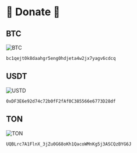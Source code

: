 # 💸 Donate 💸

## BTC

![BTC](https://raw.githubusercontent.com/Hattiffnat/donate_details/main/btc_200x200.png)  

`bc1qejt0k8daahgr5eng0hdjeta4w2jx7yagv6cdcq`

## USDT

![USTD](https://raw.githubusercontent.com/Hattiffnat/donate_details/main/usdt_200x200.png)  

`0xDF3E6e92d74c72b0fF2fAf0C385566e6773D28df`

## TON

![TON](https://raw.githubusercontent.com/Hattiffnat/donate_details/main/ton_200x200.png)  

`UQBLrc7A1FlnX_3jZu0G68oKh1QacoWMnKg5j3ASCQzBYG6J`
